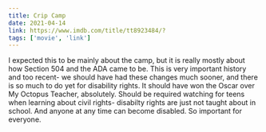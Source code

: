 ```yaml
---
title: Crip Camp
date: 2021-04-14
link: https://www.imdb.com/title/tt8923484/?
tags: ['movie', 'link']
---
```


I expected this to be mainly about the camp, but it is really mostly about how Section 504 and the ADA came to be.
This is very important history and too recent- we should have had these changes much sooner, and there is so much
to do yet for disability rights. It should have won the Oscar over My Octopus Teacher, absolutely. Should be required
watching for teens when learning about civil rights- disabilty rights are just not taught about in school. And anyone
at any time can become disabled. So important for everyone.
